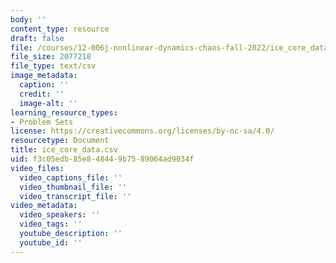 ```yaml
---
body: ''
content_type: resource
draft: false
file: /courses/12-006j-nonlinear-dynamics-chaos-fall-2022/ice_core_data.csv
file_size: 2077218
file_type: text/csv
image_metadata:
  caption: ''
  credit: ''
  image-alt: ''
learning_resource_types:
- Problem Sets
license: https://creativecommons.org/licenses/by-nc-sa/4.0/
resourcetype: Document
title: ice_core_data.csv
uid: f3c05edb-85e8-4844-9b75-89064ad9034f
video_files:
  video_captions_file: ''
  video_thumbnail_file: ''
  video_transcript_file: ''
video_metadata:
  video_speakers: ''
  video_tags: ''
  youtube_description: ''
  youtube_id: ''
---
```

